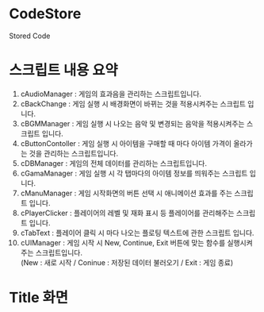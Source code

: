 # CodeStore
Stored Code

#  스크립트 내용 요약    
1. cAudioManager : 게임의 효과음을 관리하는 스크립트입니다.    
2. cBackChange : 게임 실행 시 배경화면이 바뀌는 것을 적용시켜주는 스크립트 입니다.    
3. cBGMManager : 게임 실행 시 나오는 음악 및 변경되는 음악을 적용시켜주는 스크립트 입니다.    
4. cButtonContoller : 게임 실행 시 아이템을 구매할 때 마다 아이템 가격이 올라가는 것을 관리하는 스크립트입니다.    
5. cDBManager : 게임의 전체 데이터를 관리하는 스크립트입니다.    
6. cGamaManager : 게임 실행 시 각 탭마다의 아이템 정보를 띄워주는 스크립트 입니다.    
7. cManuManager : 게임 시작화면의 버튼 선택 시 애니메이션 효과를 주는 스크립트 입니다.    
8. cPlayerClicker : 플레이어의 레벨 및 재화 표시 등 플레이어를 관리해주는 스크립트 입니다.    
9. cTabText : 플레이어 클릭 시 마다 나오는 플로팅 텍스트에 관한 스크립트 입니다.    
10. cUIManager : 게임 시작 시 New, Continue, Exit 버튼에 맞는 함수를 실행시켜주는 스크립트입니다.    
(New : 새로 시작 / Coninue : 저장된 데이터 불러오기 / Exit : 게임 종료)    


#  Title 화면
